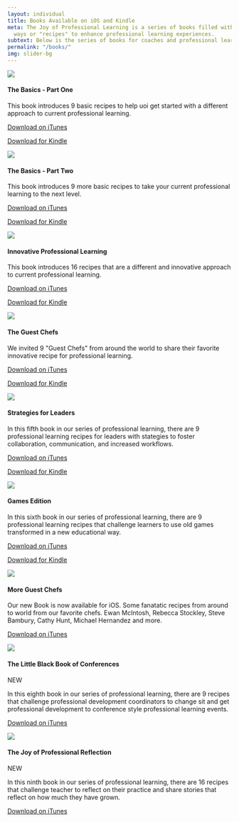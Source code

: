 ```yaml
---
layout: individual
title: Books Available on iOS and Kindle
meta: The Joy of Professional Learning is a series of books filled with innovative
  ways or "recipes" to enhance professional learning experiences.
subtext: Below is the series of books for coaches and professional learning coordinators.
permalink: "/books/"
img: slider-bg
---
```

<!-- books Start --> <section id="books"> <div class="container"> <div class="row"> <div class="col-sm-12 col-md-3"> <div class="books-item"> <img src="/img/joy-professional-learning-basics-v1.png" /> <h4>The Basics - Part One</h4> <p>This book introduces 9 basic recipes to help uoi get started with a different approach to current professional learning.</p> <p><a href="https://itunes.apple.com/us/book/the-joy-of-professional-learning-the-basics-part-one/id1164710031?mt=11">Download on iTunes</a></p> <p><a href="https://www.amazon.com/gp/offer-listing/B074PTZWQC/ref=as_li_tl?ie=UTF8&camp=1789&creative=9325&creativeASIN=B074PTZWQC&linkCode=am2&tag=joyofpl-20&linkId=0519ed1f0abfcfced29a0041bc13b732">Download for Kindle</a><img src="//ir-na.amazon-adsystem.com/e/ir?t=joyofpl-20&l=am2&o=1&a=B074PTZWQC" width="1" height="1" border="0" alt="" style="border:none !important; margin:0px !important;" /></p> </div> </div> <div class="col-sm-12 col-md-3"> <div class="books-item"> <img src="/img/joy-professional-learning-basics-v2.png" /> <h4>The Basics - Part Two</h4> <p>This book introduces 9 more basic recipes to take your current professional learning to the next level.</p> <p><a href="https://itunes.apple.com/us/book/the-joy-of-professional-learning-the-basics-part-two/id1175094462?mt=11">Download on iTunes</a></p> <p><a href="https://www.amazon.com/gp/offer-listing/B074PV6XTL/ref=as_li_tl?ie=UTF8&camp=1789&creative=9325&creativeASIN=B074PV6XTL&linkCode=am2&tag=joyofpl-20&linkId=b3e74dfa46616615e26297db7f520f71">Download for Kindle</a><img src="//ir-na.amazon-adsystem.com/e/ir?t=joyofpl-20&l=am2&o=1&a=B074PV6XTL" width="1" height="1" border="0" alt="" style="border:none !important; margin:0px !important;" /></p>        </div> </div> <div class="col-sm-12 col-md-3"> <div class="books-item"> <img src="/img/joy-professional-learning-innovative.png" /> <h4>Innovative Professional Learning</h4> <p>This book introduces 16 recipes that are a different and innovative approach to current professional learning.</p> <p><a href="https://itunes.apple.com/us/book/the-joy-of-professional-learning/id1155093835?mt=11">Download on iTunes</a></p> <p><a href="https://www.amazon.com/gp/offer-listing/B074P28VLQ/ref=as_li_tl?ie=UTF8&camp=1789&creative=9325&creativeASIN=B074P28VLQ&linkCode=am2&tag=joyofpl-20&linkId=6a6df0c24d15896e9e6a2a4122707111">Download for Kindle</a><img src="//ir-na.amazon-adsystem.com/e/ir?t=joyofpl-20&l=am2&o=1&a=B074P28VLQ" width="1" height="1" border="0" alt="" style="border:none !important; margin:0px !important;" /></p> </div> </div> <div class="col-sm-12 col-md-3"> <div class="books-item"> <img src="/img/Cover Guest Chefs.png" /> <h4>The Guest Chefs</h4> <p> We invited 9 "Guest Chefs" from around the world to share their favorite innovative recipe for professional learning. </p> <p><a href="https://itunes.apple.com/us/book/the-joy-of-professional-learning-the-guest-chefs/id1215839734?mt=11">Download on iTunes</a></p> <p><a href="https://www.amazon.com/gp/offer-listing/B074QLTTHM/ref=as_li_tl?ie=UTF8&camp=1789&creative=9325&creativeASIN=B074QLTTHM&linkCode=am2&tag=joyofpl-20&linkId=4f2ef220a02bc32e129bc594d2e584ff">Download for Kindle</a><img src="//ir-na.amazon-adsystem.com/e/ir?t=joyofpl-20&l=am2&o=1&a=B074QLTTHM" width="1" height="1" border="0" alt="" style="border:none !important; margin:0px !important;" /></p> </div> </div> </div> <div class="row"> <div class="col-sm-12 col-md-3"> <div class="books-item"> <img src="/img/Cover Leadership.png" /> <h4>Strategies for Leaders</h4> <p>In this fifth book in our series of professional learning, there are 9 professional learning recipes for leaders with stategies to foster collaboration, communication, and increased workflows.</p> <p><a href="https://itunes.apple.com/us/book/the-joy-of-professional-learning-strategies-for-leaders/id1235488390?mt=11">Download on iTunes</a></p> <p><a href="https://www.amazon.com/gp/offer-listing/B074QTTLX8/ref=as_li_tl?ie=UTF8&camp=1789&creative=9325&creativeASIN=B074QTTLX8&linkCode=am2&tag=joyofpl-20&linkId=389411f31c30793f9bc8b13e2c8aa76e">Download for Kindle</a><img src="//ir-na.amazon-adsystem.com/e/ir?t=joyofpl-20&l=am2&o=1&a=B074QTTLX8" width="1" height="1" border="0" alt="" style="border:none !important; margin:0px !important;" /></p> </div> </div> <div class="col-sm-12 col-md-3"> <div class="books-item"> <img src="/img/Cover Games.png" /> <h4>Games Edition</h4> <p>In this sixth book in our series of professional learning, there are 9 professional learning recipes that challenge learners to use old games transformed in a new educational way.</p> <p><a href="https://itun.es/us/ytQqkb.l">Download on iTunes</a></p> <p><a href="https://www.amazon.com/gp/offer-listing/B074QZR3JG/ref=as_li_tl?ie=UTF8&camp=1789&creative=9325&creativeASIN=B074QZR3JG&linkCode=am2&tag=joyofpl-20&linkId=72485f14337cfd10c4c78d8599423a05">Download for Kindle</a><img src="//ir-na.amazon-adsystem.com/e/ir?t=joyofpl-20&l=am2&o=1&a=B074QZR3JG" width="1" height="1" border="0" alt="" style="border:none !important; margin:0px !important;" /></p> </div> </div> <div class="col-sm-12 col-md-3"> <div class="books-item"> <img src="/img/CoverGuestChefsII.png" /> <h4>More Guest Chefs</h4> <p>Our new Book is now available for iOS. Some fanatatic recipes from around to world from our favorite chefs. Ewan McIntosh, Rebecca Stockley, Steve Bambury, Cathy Hunt, Michael Hernandez and more.  </p> <p><a href="https://itunes.apple.com/us/book/the-joy-of-professional-learning-more-guest-chefs/id1292545804?mt=11">Download on iTunes</a></p> </div> </div> <div class="col-sm-12 col-md-3"> <div class="books-item"> <img src="/img/joy-professional-learning-confrences.png" /> <h4>The Little Black Book of Conferences</h4> <p>NEW</p> <p>In this eighth book in our series of professional learning, there are 9 recipes that challenge professional development coordinators to change sit and get professional development to conference style professional learning events.</p> <p><a href="https://itunes.apple.com/us/book/the-little-black-guide-of-conferences/id1354058269?mt=11">Download on iTunes</a></p> </div></div> <div class="col-sm-12 col-md-3"> <div class="books-item"> <img src="/img/joy-professional-learning-confrences.png" /> <h4>The Joy of Professional Reflection</h4> <p>NEW</p> <p>In this ninth book in our series of professional learning, there are 16 recipes that challenge teacher to reflect on their practice and share stories that reflect on how much they have grown.</p> <p><a href="https://itunes.apple.com/us/book/the-joy-of-professional-learning-professional-reflection/id1378138954?mt=11">Download on iTunes</a></p>
</div>
</div>
</div>
</section>